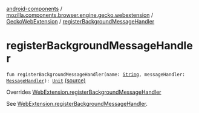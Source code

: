 [android-components](../../index.md) / [mozilla.components.browser.engine.gecko.webextension](../index.md) / [GeckoWebExtension](index.md) / [registerBackgroundMessageHandler](./register-background-message-handler.md)

# registerBackgroundMessageHandler

`fun registerBackgroundMessageHandler(name: `[`String`](https://kotlinlang.org/api/latest/jvm/stdlib/kotlin/-string/index.html)`, messageHandler: `[`MessageHandler`](../../mozilla.components.concept.engine.webextension/-message-handler/index.md)`): `[`Unit`](https://kotlinlang.org/api/latest/jvm/stdlib/kotlin/-unit/index.html) [(source)](https://github.com/mozilla-mobile/android-components/blob/master/components/browser/engine-gecko-beta/src/main/java/mozilla/components/browser/engine/gecko/webextension/GeckoWebExtension.kt#L59)

Overrides [WebExtension.registerBackgroundMessageHandler](../../mozilla.components.concept.engine.webextension/-web-extension/register-background-message-handler.md)

See [WebExtension.registerBackgroundMessageHandler](../../mozilla.components.concept.engine.webextension/-web-extension/register-background-message-handler.md).

